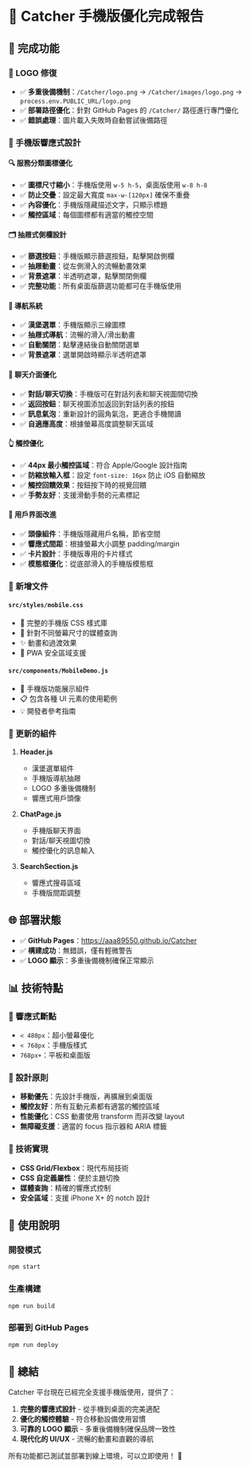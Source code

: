# 📱 Catcher 手機版優化完成報告

## 🎉 完成功能

### 🔧 LOGO 修復
- ✅ **多重後備機制**：`/Catcher/logo.png` → `/Catcher/images/logo.png` → `process.env.PUBLIC_URL/logo.png`
- ✅ **部署路徑優化**：針對 GitHub Pages 的 `/Catcher/` 路徑進行專門優化
- ✅ **錯誤處理**：圖片載入失敗時自動嘗試後備路徑

### 📱 手機版響應式設計

#### 🔍 服務分類圖標優化
- ✅ **圖標尺寸縮小**：手機版使用 `w-5 h-5`，桌面版使用 `w-8 h-8`
- ✅ **防止交疊**：設定最大寬度 `max-w-[120px]` 確保不重疊
- ✅ **內容優化**：手機版隱藏描述文字，只顯示標題
- ✅ **觸控區域**：每個圖標都有適當的觸控空間

#### 🗂️ 抽屜式側欄設計
- ✅ **篩選按鈕**：手機版顯示篩選按鈕，點擊開啟側欄
- ✅ **抽屜動畫**：從左側滑入的流暢動畫效果
- ✅ **背景遮罩**：半透明遮罩，點擊關閉側欄
- ✅ **完整功能**：所有桌面版篩選功能都可在手機版使用

#### 🍔 導航系統
- ✅ **漢堡選單**：手機版顯示三線圖標
- ✅ **抽屜式導航**：流暢的滑入/滑出動畫
- ✅ **自動關閉**：點擊連結後自動關閉選單
- ✅ **背景遮罩**：選單開啟時顯示半透明遮罩

#### 💬 聊天介面優化
- ✅ **對話/聊天切換**：手機版可在對話列表和聊天視圖間切換
- ✅ **返回按鈕**：聊天視圖添加返回到對話列表的按鈕
- ✅ **訊息氣泡**：重新設計的圓角氣泡，更適合手機閱讀
- ✅ **自適應高度**：根據螢幕高度調整聊天區域

#### 👆 觸控優化
- ✅ **44px 最小觸控區域**：符合 Apple/Google 設計指南
- ✅ **防縮放輸入框**：設定 `font-size: 16px` 防止 iOS 自動縮放
- ✅ **觸控回饋效果**：按鈕按下時的視覺回饋
- ✅ **手勢友好**：支援滑動手勢的元素標記

#### 🎨 用戶界面改進
- ✅ **頭像組件**：手機版隱藏用戶名稱，節省空間
- ✅ **響應式間距**：根據螢幕大小調整 padding/margin
- ✅ **卡片設計**：手機版專用的卡片樣式
- ✅ **模態框優化**：從底部滑入的手機版模態框

### 📁 新增文件

#### `src/styles/mobile.css`
- 📱 完整的手機版 CSS 樣式庫
- 🎯 針對不同螢幕尺寸的媒體查詢
- ✨ 動畫和過渡效果
- 🔧 PWA 安全區域支援

#### `src/components/MobileDemo.js`
- 🎨 手機版功能展示組件
- 📋 包含各種 UI 元素的使用範例
- 💡 開發者參考指南

### 🔄 更新的組件

1. **Header.js**
   - 漢堡選單組件
   - 手機版導航抽屜
   - LOGO 多重後備機制
   - 響應式用戶頭像

2. **ChatPage.js**
   - 手機版聊天界面
   - 對話/聊天視圖切換
   - 觸控優化的訊息輸入

3. **SearchSection.js**
   - 響應式搜尋區域
   - 手機版間距調整

## 🌐 部署狀態

- ✅ **GitHub Pages**：https://aaa89550.github.io/Catcher
- ✅ **構建成功**：無錯誤，僅有輕微警告
- ✅ **LOGO 顯示**：多重後備機制確保正常顯示

## 📊 技術特點

### 🎯 響應式斷點
- `< 480px`：超小螢幕優化
- `< 768px`：手機版樣式
- `768px+`：平板和桌面版

### 🎨 設計原則
- **移動優先**：先設計手機版，再擴展到桌面版
- **觸控友好**：所有互動元素都有適當的觸控區域
- **性能優化**：CSS 動畫使用 transform 而非改變 layout
- **無障礙支援**：適當的 focus 指示器和 ARIA 標籤

### 🔧 技術實現
- **CSS Grid/Flexbox**：現代布局技術
- **CSS 自定義屬性**：便於主題切換
- **媒體查詢**：精確的響應式控制
- **安全區域**：支援 iPhone X+ 的 notch 設計

## 🚀 使用說明

### 開發模式
```bash
npm start
```

### 生產構建
```bash
npm run build
```

### 部署到 GitHub Pages
```bash
npm run deploy
```

## 🎉 總結

Catcher 平台現在已經完全支援手機版使用，提供了：

1. **完整的響應式設計** - 從手機到桌面的完美適配
2. **優化的觸控體驗** - 符合移動設備使用習慣
3. **可靠的 LOGO 顯示** - 多重後備機制確保品牌一致性
4. **現代化的 UI/UX** - 流暢的動畫和直觀的導航

所有功能都已測試並部署到線上環境，可以立即使用！ 🎊
